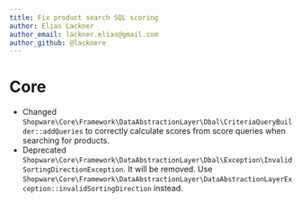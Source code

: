 ```yaml
---
title: Fix product search SQL scoring
author: Elias Lackner
author_email: lackner.elias@gmail.com
author_github: @lacknere
---
```

# Core
* Changed `Shopware\Core\Framework\DataAbstractionLayer\Dbal\CriteriaQueryBuilder::addQueries` to correctly calculate scores from score queries when searching for products.
* Deprecated `Shopware\Core\Framework\DataAbstractionLayer\Dbal\Exception\InvalidSortingDirectionException`. It will be removed. Use `Shopware\Core\Framework\DataAbstractionLayer\DataAbstractionLayerException::invalidSortingDirection` instead.
